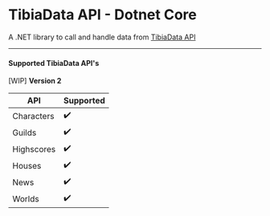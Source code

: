 
# TibiaData API - Dotnet Core

A .NET library to call and handle data from [TibiaData API](http://tibiadata.com/)

___

#### Supported TibiaData API's

[WIP] **Version 2**

|API|Supported|
|---|---|
|Characters|:heavy_check_mark:|
|Guilds|:heavy_check_mark:|
|Highscores|:heavy_check_mark:|
|Houses|:heavy_check_mark:|
|News|:heavy_check_mark:|
|Worlds|:heavy_check_mark:|